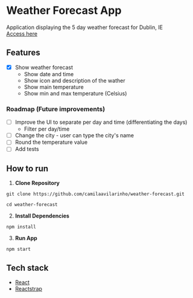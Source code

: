 # Weather Forecast App

Application displaying the 5 day weather forecast for Dublin, IE   
[Access here](https://camilaavilarinho.github.io/weather-forecast/)

## Features
- [X] Show weather forecast   
  * Show date and time
  * Show icon and description of the wather
  * Show main temperature
  * Show min and max temperature (Celsius)

### Roadmap (Future improvements)
- [ ] Improve the UI to separate per day and time (differentiating the days)
  * Filter per day/time
- [ ] Change the city - user can type the city's name
- [ ] Round the temperature value
- [ ] Add tests

## How to run

1. **Clone Repository**

  `git clone https://github.com/camilaavilarinho/weather-forecast.git`    

  `cd weather-forecast`

2. **Install Dependencies**

  `npm install`

3. **Run App**

  `npm start`

  ## Tech stack

  * [React](https://reactjs.org/)
  * [Reactstrap](https://github.com/reactstrap/reactstrap)